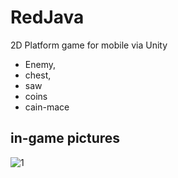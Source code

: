 # RedJava
 
 2D Platform game for mobile via Unity

* Enemy,
* chest, 
* saw 
* coins
* cain-mace

## in-game pictures

![1](RedJava/RedJAVA/img/redjava_img1.png "redjava")


